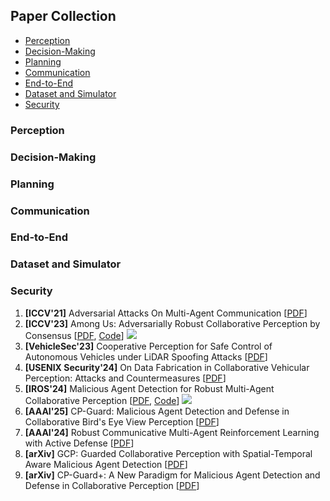 ## Paper Collection

- [Perception](papers.md#perception)
- [Decision-Making](papers.md#decision-making)
- [Planning](papers.md#planning)
- [Communication](papers.md#communication)
- [End-to-End](papers.md#end-to-end)
- [Dataset and Simulator](papers.md#dataset-and-simulator)
- [Security](papers.md#security)

### Perception

### Decision-Making

### Planning

### Communication

### End-to-End

### Dataset and Simulator

### Security

1. **[ICCV'21]** Adversarial Attacks On Multi-Agent Communication [[PDF](https://ieeexplore.ieee.org/document/9711249/?arnumber=9711249)]
2. **[ICCV'23]** Among Us: Adversarially Robust Collaborative Perception by Consensus [[PDF](https://openaccess.thecvf.com/content/ICCV2023/papers/Li_Among_Us_Adversarially_Robust_Collaborative_Perception_by_Consensus_ICCV_2023_paper.pdf), [Code](https://github.com/coperception/ROBOSAC)] ![](https://img.shields.io/github/stars/coperception/ROBOSAC.svg?style=social&label=Star&maxAge=2592000)
3. **[VehicleSec'23]** Cooperative Perception for Safe Control of Autonomous Vehicles under LiDAR Spoofing Attacks [[PDF](http://arxiv.org/abs/2302.07341)]
4. **[USENIX Security'24]** On Data Fabrication in Collaborative Vehicular Perception: Attacks and Countermeasures [[PDF](http://arxiv.org/abs/2309.12955)]
5. **[IROS'24]** Malicious Agent Detection for Robust Multi-Agent Collaborative Perception [[PDF](http://arxiv.org/abs/2310.11901), [Code](https://github.com/shengyin1224/MADE)] ![](https://img.shields.io/github/stars/shengyin1224/MADE.svg?style=social&label=Star&maxAge=2592000)
6. **[AAAI'25]** CP-Guard: Malicious Agent Detection and Defense in Collaborative Bird's Eye View Perception [[PDF](https://arxiv.org/abs/2412.12000)]
7. **[AAAI'24]** Robust Communicative Multi-Agent Reinforcement Learning with Active Defense [[PDF](https://ojs.aaai.org/index.php/AAAI/article/view/29708)]
8. **[arXiv]** GCP: Guarded Collaborative Perception with Spatial-Temporal Aware Malicious Agent Detection [[PDF](https://arxiv.org/abs/2501.02450)]
9. **[arXiv]** CP-Guard+: A New Paradigm for Malicious Agent Detection and Defense in Collaborative Perception [[PDF](https://arxiv.org/abs/2502.07807v1)]

